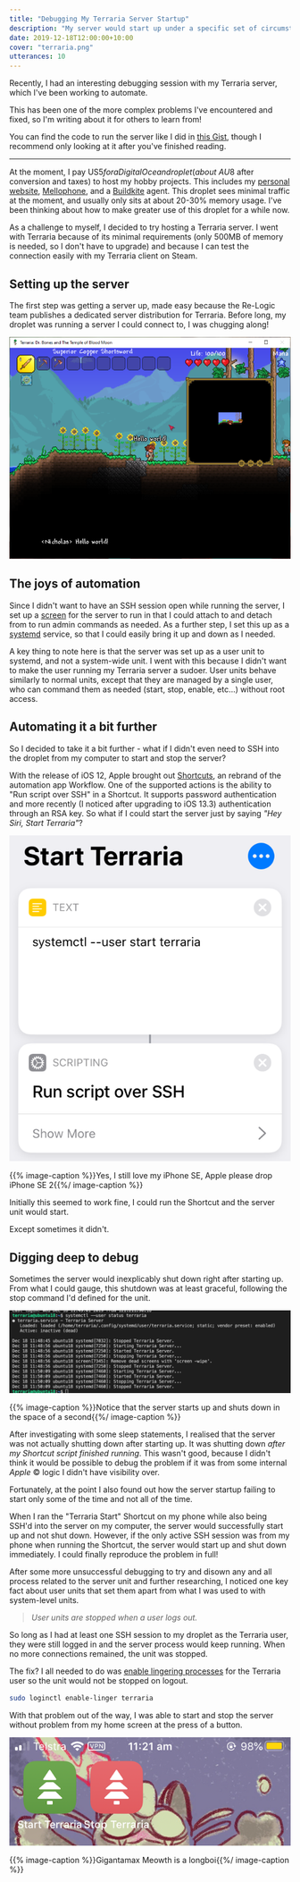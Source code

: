 ```yaml
---
title: "Debugging My Terraria Server Startup"
description: "My server would start up under a specific set of circumstances, but mysteriously failed otherwise..."
date: 2019-12-18T12:00:00+10:00
cover: "terraria.png"
utterances: 10
---
```


Recently, I had an interesting debugging session with my Terraria server, which I've been working to automate.

<!--more-->

This has been one of the more complex problems I've encountered and fixed, so I'm writing about it for others to learn from!

You can find the code to run the server like I did in [this Gist](https://gist.github.com/nchlswhttkr/53680d4abb106160fccd5fe820b23bd7), though I recommend only looking at it after you've finished reading.

---

At the moment, I pay US$5 for a Digital Ocean droplet (about ~AU$8 after conversion and taxes) to host my hobby projects. This includes my [personal website](https://nchlswhttkr.com), [Mellophone](https://mellophone.pink/), and a [Buildkite](https://buildkite.com/) agent. This droplet sees minimal traffic at the moment, and usually only sits at about 20-30% memory usage. I've been thinking about how to make greater use of this droplet for a while now.

As a challenge to myself, I decided to try hosting a Terraria server. I went with Terraria because of its minimal requirements (only 500MB of memory is needed, so I don't have to upgrade) and because I can test the connection easily with my Terraria client on Steam.

## Setting up the server

The first step was getting a server up, made easy because the Re-Logic team publishes a dedicated server distribution for Terraria. Before long, my droplet was running a server I could connect to, I was chugging along!

![My character on the Terraria server saying "Hello world!"](./terraria.png)

## The joys of automation

Since I didn't want to have an SSH session open while running the server, I set up a [screen](https://www.gnu.org/software/screen/) for the server to run in that I could attach to and detach from to run admin commands as needed. As a further step, I set this up as a [systemd](https://freedesktop.org/wiki/Software/systemd/) service, so that I could easily bring it up and down as I needed.

A key thing to note here is that the server was set up as a user unit to systemd, and not a system-wide unit. I went with this because I didn't want to make the user running my Terraria server a sudoer. User units behave similarly to normal units, except that they are managed by a single user, who can command them as needed (start, stop, enable, etc...) without root access.

## Automating it a bit further

So I decided to take it a bit further - what if I didn't even need to SSH into the droplet from my computer to start and stop the server?

With the release of iOS 12, Apple brought out [Shortcuts](https://apps.apple.com/us/app/shortcuts/id915249334), an rebrand of the automation app Workflow. One of the supported actions is the ability to "Run script over SSH" in a Shortcut. It supports password authentication and more recently (I noticed after upgrading to iOS 13.3) authentication through an RSA key. So what if I could start the server just by saying _"Hey Siri, Start Terraria"_?

![A screenshot of the shortcut to start Terraria - a command starts the server over SSH](./shortcut.png)

{{% image-caption %}}Yes, I still love my iPhone SE, Apple please drop iPhone SE 2{{%/ image-caption %}}

Initially this seemed to work fine, I could run the Shortcut and the server unit would start.

Except sometimes it didn't.

## Digging deep to debug

Sometimes the server would inexplicably shut down right after starting up. From what I could gauge, this shutdown was at least graceful, following the stop command I'd defined for the unit.

![Debug logs, showing the server shutting down immediately after it starts](./debug-logs.png)

{{% image-caption %}}Notice that the server starts up and shuts down in the space of a second{{%/ image-caption %}}

After investigating with some sleep statements, I realised that the server was not actually shutting down after starting up. It was shutting down _after my Shortcut script finished running_. This wasn't good, because I didn't think it would be possible to debug the problem if it was from some internal _Apple_ &copy; logic I didn't have visibility over.

Fortunately, at the point I also found out how the server startup failing to start only some of the time and not all of the time.

When I ran the "Terraria Start" Shortcut on my phone while also being SSH'd into the server on my computer, the server would successfully start up and not shut down. However, if the only active SSH session was from my phone when running the Shortcut, the server would start up and shut down immediately. I could finally reproduce the problem in full!

After some more unsuccessful debugging to try and disown any and all process related to the server unit and further researching, I noticed one key fact about user units that set them apart from what I was used to with system-level units.

> _User units are stopped when a user logs out._

So long as I had at least one SSH session to my droplet as the Terraria user, they were still logged in and the server process would keep running. When no more connections remained, the unit was stopped.

The fix? I all needed to do was [enable lingering processes](https://www.freedesktop.org/software/systemd/man/loginctl.html#enable-linger%20USER%E2%80%A6) for the Terraria user so the unit would not be stopped on logout.

```sh
sudo loginctl enable-linger terraria
```

With that problem out of the way, I was able to start and stop the server without problem from my home screen at the press of a button.

![A start and stop button on the home screen of my iPhone](./home-screen.png)

{{% image-caption %}}Gigantamax Meowth is a longboi{{%/ image-caption %}}
